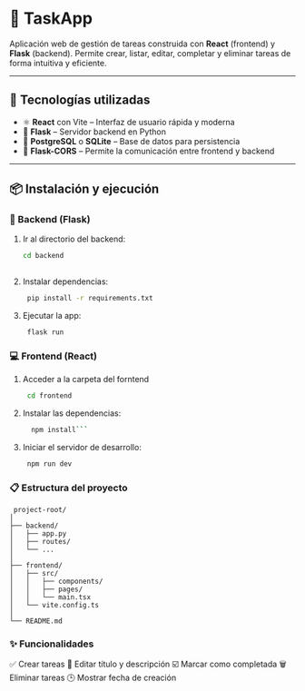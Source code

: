 # 📝 TaskApp

Aplicación web de gestión de tareas construida con **React** (frontend) y **Flask** (backend). Permite crear, listar, editar, completar y eliminar tareas de forma intuitiva y eficiente.

---

## 🚀 Tecnologías utilizadas

- ⚛️ **React** con Vite – Interfaz de usuario rápida y moderna
- 🐍 **Flask** – Servidor backend en Python
- 🐘 **PostgreSQL** o **SQLite** – Base de datos para persistencia
- 🔗 **Flask-CORS** – Permite la comunicación entre frontend y backend

---

## 📦 Instalación y ejecución

### 🔧 Backend (Flask)

1. Ir al directorio del backend:

   ```bash
   cd backend
  
2. Instalar dependencias:

   ```bash
    pip install -r requirements.txt

3. Ejecutar la app:

   ```bash
    flask run

### 💻 Frontend (React)

1. Acceder a la carpeta del forntend

   ```bash
    cd frontend

2. Instalar las dependencias:

   ```bash
     npm install```


3. Iniciar el servidor de desarrollo:

   ```bash
    npm run dev

 ### 📋 Estructura del proyecto
```
 project-root/
│
├── backend/
│   ├── app.py
│   ├── routes/
│   └── ...
│
├── frontend/
│   ├── src/
│   │   ├── components/
│   │   ├── pages/
│   │   └── main.tsx
│   └── vite.config.ts
│
└── README.md
```

### ✨ Funcionalidades

✅ Crear tareas
📝 Editar título y descripción
☑️ Marcar como completada
🗑️ Eliminar tareas
🕒 Mostrar fecha de creación
